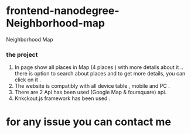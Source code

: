 # frontend-nanodegree-Neighborhood-map

Neighborhood Map

### the project
1. In page show all places in Map (4 places ) with more details about it ..
there is option to search about places and to get more details, you can click on it
.
2. The website is compatibly with all device table , mobile and PC .
3. There are 2 Api has been used (Google Map & foursquare) api.
4. Knkckout.js  framework has been used .

# for any issue you can contact me
